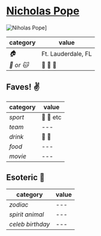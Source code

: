 # [Nicholas Pope](https://github.com/pope410211)

![Niholas Pope](https://avatars2.githubusercontent.com/u/12172658?v=3&s=460)]

| category | value |
|-----------|-------|
| _:house:_ | Ft. Lauderdale, FL |
| _:dog: or :cat:_ | :man: :bear: :pig: |

## Faves! :v:

| category | value |
|----------|--------|
| _sport_  | :football: :basketball: etc |
| _team_   | --- |
| _drink_  | :beer: :wine_glass: |
| _food_   | --- |
| _movie_  | --- |

## Esoteric :crystal_ball:

| category | value |
|----------|-------|
| _zodiac_ | --- |
| _spirit animal_ | --- |
| _celeb birthday_ | --- |
